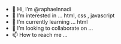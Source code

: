- 👋 Hi, I’m @raphaelnnadi
- 👀 I’m interested in ... html, css , javascript
- 🌱 I’m currently learning ... html
- 💞️ I’m looking to collaborate on ...
- 📫 How to reach me ...

<!---
blacp/blacp is a ✨ special ✨ repository because its `README.md` (this file) appears on your GitHub profile.
You can click the Preview link to take a look at your changes.
--->
